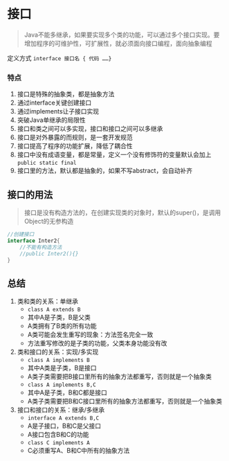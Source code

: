 # 接口

> Java不能多继承，如果要实现多个类的功能，可以通过多个接口实现。要增加程序的可维护性，可扩展性，就必须面向接口编程，面向抽象编程

定义方式 `interface 接口名 { 代码 ……}`

### 特点

1. 接口是特殊的抽象类，都是抽象方法
2. 通过interface关键创建接口
3. 通过implements让子接口实现
4. 突破Java单继承的局限性
5. 接口和类之间可以多实现，接口和接口之间可以多继承
6. 接口是对外暴露的而规则，是一套开发规范
7. 接口提高了程序的功能扩展，降低了耦合性
8. 接口中没有成语变量，都是常量，定义一个没有修饰符的变量默认会加上 `public static final`
9. 接口里的方法，默认都是抽象的，如果不写abstract，会自动补齐

## 接口的用法

> 接口是没有构造方法的，在创建实现类的对象时，默认的super()，是调用Object的无参构造

```java
//创建接口
interface Inter2{
    //不能有构造方法
    //public Inter2(){}
}
```

## 总结

1. 类和类的关系：单继承
   - `class A extends B`
   - 其中A是子类，B是父类
   - A类拥有了B类的所有功能
   - A类可能会发生重写的现象：方法签名完全一致
   - 方法重写修改的是子类的功能，父类本身功能没有改
2. 类和接口的关系：实现/多实现
   - `class A implements B`
   - 其中A类是子类，B是接口
   - A类子类需要把B接口里所有的抽象方法都重写，否则就是一个抽象类
   - `class A implements B,C`
   - 其中A是子类，B和C都是接口
   - A类子类需要把B和C接口里所有的抽象方法都重写，否则就是一个抽象类
3. 接口和接口的关系：继承/多继承
   - `interface A extends B,C`
   - A是子接口，B和C是父接口
   - A接口包含B和C的功能
   - `class C implements A`
   - C必须重写A、B和C中所有的抽象方法

